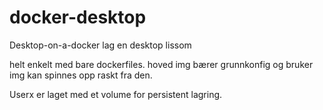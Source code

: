 # docker-desktop
Desktop-on-a-docker
lag en desktop lissom


helt enkelt med bare dockerfiles. hoved img bærer grunnkonfig og bruker img kan spinnes opp raskt fra den. 

Userx er laget med et volume for persistent lagring.
